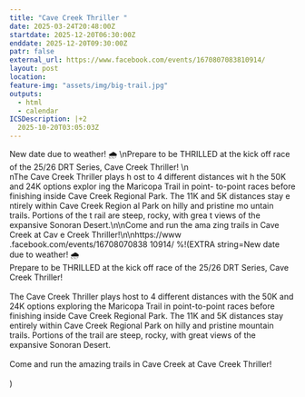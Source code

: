 ```yaml
---
title: "Cave Creek Thriller "
date: 2025-03-24T20:48:00Z
startdate: 2025-12-20T06:30:00Z
enddate: 2025-12-20T09:30:00Z
patr: false
external_url: https://www.facebook.com/events/1670807083810914/
layout: post
location: 
feature-img: "assets/img/big-trail.jpg"
outputs:
  - html
  - calendar
ICSDescription: |+2
  2025-10-20T03:05:03Z
---
```


New date due to weather! 🌧️ \nPrepare to be THRILLED at the   kick off race of the 25/26 DRT   Series, Cave Creek Thriller! \n\  nThe Cave Creek Thriller plays h  ost to 4 different distances wit  h the 50K and 24K options explor  ing the Maricopa Trail in point-  to-point races before finishing   inside Cave Creek Regional Park.   The 11K and 5K distances stay e  ntirely within Cave Creek Region  al Park on hilly and pristine mo  untain trails. Portions of the t  rail are steep, rocky, with grea  t views of the expansive Sonoran   Desert.\n\nCome and run the ama  zing trails in Cave Creek at Cav  e Creek Thriller!\n\nhttps://www  .facebook.com/events/16708070838  10914/
%!(EXTRA string=New date due to weather! 🌧️ <br>
  Prepare to be THRILLED at the kick off race of the 25/26 DRT Series, Cave Creek Thriller! <br>
  <br>
  The Cave Creek Thriller plays host to 4 different distances with the 50K and 24K options exploring the Maricopa Trail in point-to-point races before finishing inside Cave Creek Regional Park. The 11K and 5K distances stay entirely within Cave Creek Regional Park on hilly and pristine mountain trails. Portions of the trail are steep, rocky, with great views of the expansive Sonoran Desert.<br>
  <br>
  Come and run the amazing trails in Cave Creek at Cave Creek Thriller!<br>
  <br>
  )